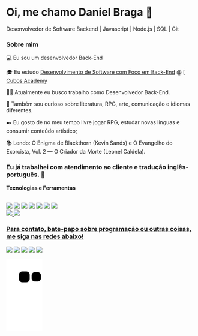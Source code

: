 # Oi, me chamo Daniel Braga 👋
Desenvolvedor de Software Backend | Javascript | Node.js | SQL | Git

### Sobre mim

💻 Eu sou um desenvolvedor  Back-End 

<!-- Isso é um comentário, não irá aparecer no seu perfil
(Abaixo você seleciona o curso que você está fazendo no momento) -->

🎓 Eu estudo [Desenvolvimento de Software com Foco em Back-End](https://cubos.academy/cursos/desenvolvimento-de-software-v2)  @ [ [Cubos Academy](https://cubos.academy/) 

👩‍💻 Atualmente eu busco trabalho como Desenvolvedor Back-End.

🔎 Também sou curioso sobre literatura, RPG, arte, comunicação e idiomas diferentes. 

✒️ Eu gosto de no meu tempo livre jogar RPG, estudar novas línguas e consumir conteúdo artístico;

📚 Lendo: O Enigma de Blackthorn (Kevin Sands) e O Evangelho do Exorcista, Vol. 2 — O Criador da Morte (Leonel Caldela).

### Eu já trabalhei com atendimento ao cliente e tradução inglês-português. 🔧

**Tecnologias e Ferramentas**
</div>
<div style="display: inline_block"><br>
 <img src="https://img.shields.io/badge/html5-%23E34F26.svg?style=for-the-badge&logo=html5&logoColor=white"></a>
  <img src="https://img.shields.io/badge/css3-%231572B6.svg?style=for-the-badge&logo=css3&logoColor=white"></a>
  <img src="https://img.shields.io/badge/javascript-%23323330.svg?style=for-the-badge&logo=javascript&logoColor=%23F7DF1E"></a>
  <img src="https://img.shields.io/badge/node.js-6DA55F?style=for-the-badge&logo=node.js&logoColor=white"></a>
  <img src="https://img.shields.io/badge/git-%23F05033.svg?style=for-the-badge&logo=git&logoColor=white"></a>
  <img src="https://img.shields.io/badge/github-%23121011.svg?style=for-the-badge&logo=github&logoColor=white"></a>
  <img src="https://img.shields.io/badge/VS%20Code-0078d7.svg?style=for-the-badge&logo=visual-studio-code&logoColor=white"></a>
 


</div>

 <div>
   <a href="https://github.com/DanielBragaHK">
   <img height="180em" src="https://github-readme-stats.vercel.app/api?username=DanielBragaHK&show_icons=true&theme=tokyonight&include_all_commits=true&count_private=true"/>
   <img height="180em" src="https://github-readme-stats.vercel.app/api/top-langs/?username=DanielBragaHK&layout=compact&langs_count=6&theme=tokyonight"/>


 
 <br>
 
  ### Para contato, bate-papo sobre programação ou outras coisas, me siga nas redes abaixo!
 
<div> 
  <a href="https://www.youtube.com/@DanielBragaHK" target="_blank"><img src="https://img.shields.io/badge/YouTube-FF0000?style=for-the-badge&logo=youtube&logoColor=white" target="_blank"></a>
  <a href="https://instagram.com/DanielBragaHK" target="_blank"><img src="https://img.shields.io/badge/-Instagram-%23E4405F?style=for-the-badge&logo=instagram&logoColor=white" target="_blank"></a>
 <a href="https://discord.gg/CHhBgGu7" target="_blank"><img src="https://img.shields.io/badge/Discord-7289DA?style=for-the-badge&logo=discord&logoColor=white" target="_blank"></a> 
<a href = "mailto:danielbragalima.contato@gmail.com"><img src="https://img.shields.io/badge/-Gmail-%23333?style=for-the-badge&logo=gmail&logoColor=white" target="_blank"></a>
  <a href="https://www.linkedin.com/in/daniel-braga-lima/" target="_blank"><img src="https://img.shields.io/badge/-LinkedIn-%230077B5?style=for-the-badge&logo=linkedin&logoColor=white" target="_blank"></a> 
 
  ![Snake animation](https://github.com/DanielBragaHK/DanielBragaHK/blob/output/github-contribution-grid-snake.svg)

</div>

